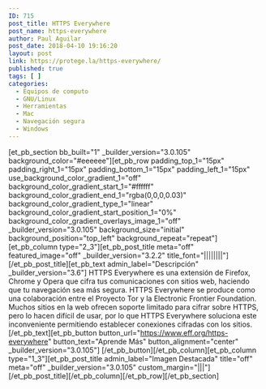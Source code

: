 ```yaml
---
ID: 715
post_title: HTTPS Everywhere
post_name: https-everywhere
author: Paul Aguilar
post_date: 2018-04-10 19:16:20
layout: post
link: https://protege.la/https-everywhere/
published: true
tags: [ ]
categories:
  - Equipos de computo
  - GNU/Linux
  - Herramientas
  - Mac
  - Navegación segura
  - Windows
---
```

[et_pb_section bb_built="1" \_builder\_version="3.0.105" background_color="#eeeeee"][et_pb_row padding_top_1="15px" padding_right_1="15px" padding_bottom_1="15px" padding_left_1="15px" use_background_color_gradient_1="off" background_color_gradient_start_1="#ffffff" background_color_gradient_end_1="rgba(0,0,0,0.03)" background_color_gradient_type_1="linear" background_color_gradient_start_position_1="0%" background_color_gradient_overlays_image_1="off" \_builder\_version="3.0.105" background_size="initial" background_position="top_left" background_repeat="repeat"][et_pb_column type="2_3"][et_pb_post_title meta="off" featured_image="off" \_builder\_version="3.2.2" title_font="||||||||"] [/et_pb_post_title][et_pb_text admin_label="Descripción" \_builder\_version="3.6"] HTTPS Everywhere es una extensión de Firefox, Chrome y Opera que cifra tus comunicaciones con sitios web, haciendo que tu navegación sea más segura. HTTPS Everywhere se produce como una colaboración entre el Proyecto Tor y la Electronic Frontier Foundation. Muchos sitios en la web ofrecen soporte limitado para cifrar sobre HTTPS, pero lo hacen difícil de usar, por lo que HTTPS Everywhere soluciona este inconveniente permitiendo establecer conexiones cifradas con los sitios. [/et_pb_text][et_pb_button button_url="https://www.eff.org/https-everywhere" button_text="Aprende Más" button_alignment="center" \_builder\_version="3.0.105"] [/et_pb_button][/et_pb_column][et_pb_column type="1_3"][et_pb_post_title admin_label="Imagen Destacada" title="off" meta="off" \_builder\_version="3.0.105" custom_margin="|||"] [/et_pb_post_title][/et_pb_column][/et_pb_row][/et_pb_section]